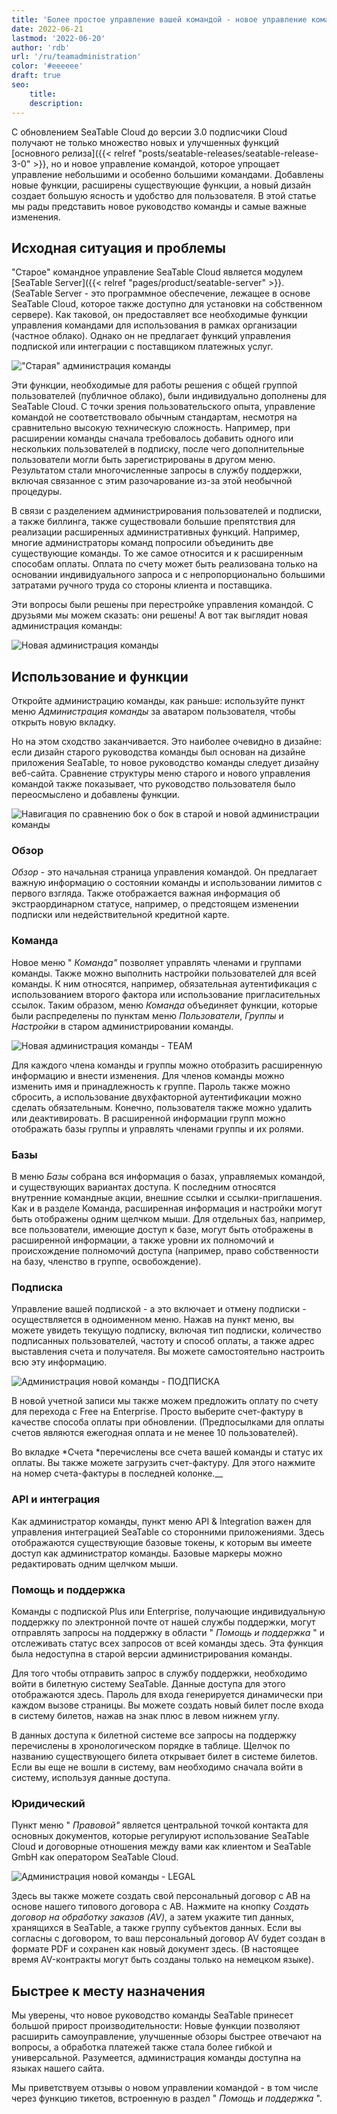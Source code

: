 ```yaml
---
title: 'Более простое управление вашей командой - новое управление командой - SeaTable'
date: 2022-06-21
lastmod: '2022-06-20'
author: 'rdb'
url: '/ru/teamadministration'
color: '#eeeeee'
draft: true
seo:
    title:
    description:
---
```


С обновлением SeaTable Cloud до версии 3.0 подписчики Cloud получают не только множество новых и улучшенных функций [основного релиза]({{< relref "posts/seatable-releases/seatable-release-3-0" >}}, но и новое управление командой, которое упрощает управление небольшими и особенно большими командами. Добавлены новые функции, расширены существующие функции, а новый дизайн создает большую ясность и удобство для пользователя. В этой статье мы рады представить новое руководство команды и самые важные изменения.

## Исходная ситуация и проблемы

"Старое" командное управление SeaTable Cloud является модулем [SeaTable Server]({{< relref "pages/product/seatable-server" >}}. (SeaTable Server - это программное обеспечение, лежащее в основе SeaTable Cloud, которое также доступно для установки на собственном сервере). Как таковой, он предоставляет все необходимые функции управления командами для использования в рамках организации (частное облако). Однако он не предлагает функций управления подпиской или интеграции с поставщиком платежных услуг.

!["Старая" администрация команды](https://seatable.io/wp-content/uploads/2022/06/TeamAdministration_old.png)

Эти функции, необходимые для работы решения с общей группой пользователей (публичное облако), были индивидуально дополнены для SeaTable Cloud. С точки зрения пользовательского опыта, управление командой не соответствовало обычным стандартам, несмотря на сравнительно высокую техническую сложность. Например, при расширении команды сначала требовалось добавить одного или нескольких пользователей в подписку, после чего дополнительные пользователи могли быть зарегистрированы в другом меню. Результатом стали многочисленные запросы в службу поддержки, включая связанное с этим разочарование из-за этой необычной процедуры.

В связи с разделением администрирования пользователей и подписки, а также биллинга, также существовали большие препятствия для реализации расширенных административных функций. Например, многие администраторы команд попросили объединить две существующие команды. То же самое относится и к расширенным способам оплаты. Оплата по счету может быть реализована только на основании индивидуального запроса и с непропорционально большими затратами ручного труда со стороны клиента и поставщика.

Эти вопросы были решены при перестройке управления командой. С друзьями мы можем сказать: они решены! А вот так выглядит новая администрация команды:

![Новая администрация команды](https://seatable.io/wp-content/uploads/2022/06/TeamAdministration_Overview_.png)

## Использование и функции

Откройте администрацию команды, как раньше: используйте пункт меню _Администрация команды_ за аватаром пользователя, чтобы открыть новую вкладку.

Но на этом сходство заканчивается. Это наиболее очевидно в дизайне: если дизайн старого руководства команды был основан на дизайне приложения SeaTable, то новое руководство команды следует дизайну веб-сайта. Сравнение структуры меню старого и нового управления командой также показывает, что руководство пользователя было переосмыслено и добавлены функции.

![Навигация по сравнению бок о бок в старой и новой администрации команды](https://seatable.io/wp-content/uploads/2022/06/Teamverwaltung_Navigation.png)

### Обзор

_Обзор_ - это начальная страница управления командой. Он предлагает важную информацию о состоянии команды и использовании лимитов с первого взгляда. Также отображается важная информация об экстраординарном статусе, например, о предстоящем изменении подписки или недействительной кредитной карте.

### Команда

Новое меню " _Команда"_ позволяет управлять членами и группами команды. Также можно выполнить настройки пользователей для всей команды. К ним относятся, например, обязательная аутентификация с использованием второго фактора или использование пригласительных ссылок. Таким образом, меню _Команда_ объединяет функции, которые были распределены по пунктам меню _Пользователи_, _Группы_ и _Настройки_ в старом администрировании команды.

![Новая администрация команды - TEAM](https://seatable.io/wp-content/uploads/2022/06/TeamAdministration_Team.png)

Для каждого члена команды и группы можно отобразить расширенную информацию и внести изменения. Для членов команды можно изменить имя и принадлежность к группе. Пароль также можно сбросить, а использование двухфакторной аутентификации можно сделать обязательным. Конечно, пользователя также можно удалить или деактивировать. В расширенной информации групп можно отображать базы группы и управлять членами группы и их ролями.

### Базы

В меню _Базы_ собрана вся информация о базах, управляемых командой, и существующих вариантах доступа. К последним относятся внутренние командные акции, внешние ссылки и ссылки-приглашения. Как и в разделе Команда, расширенная информация и настройки могут быть отображены одним щелчком мыши. Для отдельных баз, например, все пользователи, имеющие доступ к базе, могут быть отображены в расширенной информации, а также уровни их полномочий и происхождение полномочий доступа (например, право собственности на базу, членство в группе, освобождение).

### Подписка

Управление вашей подпиской - а это включает и отмену подписки - осуществляется в одноименном меню. Нажав на пункт меню, вы можете увидеть текущую подписку, включая тип подписки, количество подписанных пользователей, частоту и способ оплаты, а также адрес выставления счета и получателя. Вы можете самостоятельно настроить всю эту информацию.

![Администрация новой команды - ПОДПИСКА](https://seatable.io/wp-content/uploads/2022/06/subscription-and-invoices.png)

В новой учетной записи мы также можем предложить оплату по счету для перехода с Free на Enterprise. Просто выберите счет-фактуру в качестве способа оплаты при обновлении. (Предпосылками для оплаты счетов являются ежегодная оплата и не менее 10 пользователей).

Во вкладке *Счета *перечислены все счета вашей команды и статус их оплаты. Вы также можете загрузить счет-фактуру. Для этого нажмите на номер счета-фактуры в последней колонке.\_\_

### API и интеграция

Как администратор команды, пункт меню API & Integration важен для управления интеграцией SeaTable со сторонними приложениями. Здесь отображаются существующие базовые токены, к которым вы имеете доступ как администратор команды. Базовые маркеры можно редактировать одним щелчком мыши.

### Помощь и поддержка

Команды с подпиской Plus или Enterprise, получающие индивидуальную поддержку по электронной почте от нашей службы поддержки, могут отправлять запросы на поддержку в области " _Помощь и поддержка_ " и отслеживать статус всех запросов от всей команды здесь. Эта функция была недоступна в старой версии администрирования команды.

Для того чтобы отправить запрос в службу поддержки, необходимо войти в билетную систему SeaTable. Данные доступа для этого отображаются здесь. Пароль для входа генерируется динамически при каждом вызове страницы. Вы можете создать новый билет после входа в систему билетов, нажав на знак плюс в левом нижнем углу.

В данных доступа к билетной системе все запросы на поддержку перечислены в хронологическом порядке в таблице. Щелчок по названию существующего билета открывает билет в системе билетов. Если вы еще не вошли в систему, вам необходимо сначала войти в систему, используя данные доступа.

### Юридический

Пункт меню " _Правовой"_ является центральной точкой контакта для основных документов, которые регулируют использование SeaTable Cloud и договорные отношения между вами как клиентом и SeaTable GmbH как оператором SeaTable Cloud.

![Администрация новой команды - LEGAL](https://seatable.io/wp-content/uploads/2022/06/TeamAdministration_Legal.png)

Здесь вы также можете создать свой персональный договор с АВ на основе нашего типового договора с АВ. Нажмите на кнопку _Создать договор на обработку заказов (AV)_, а затем укажите тип данных, хранящихся в SeaTable, а также группу субъектов данных. Если вы согласны с договором, то ваш персональный договор AV будет создан в формате PDF и сохранен как новый документ здесь. (В настоящее время AV-контракты могут быть созданы только на немецком языке).

## Быстрее к месту назначения

Мы уверены, что новое руководство команды SeaTable принесет большой прирост производительности: Новые функции позволяют расширить самоуправление, улучшенные обзоры быстрее отвечают на вопросы, а обработка платежей также стала более гибкой и универсальной. Разумеется, администрация команды доступна на языках нашего сайта.

Мы приветствуем отзывы о новом управлении командой - в том числе через функцию тикетов, встроенную в раздел " _Помощь и поддержка_ ".
